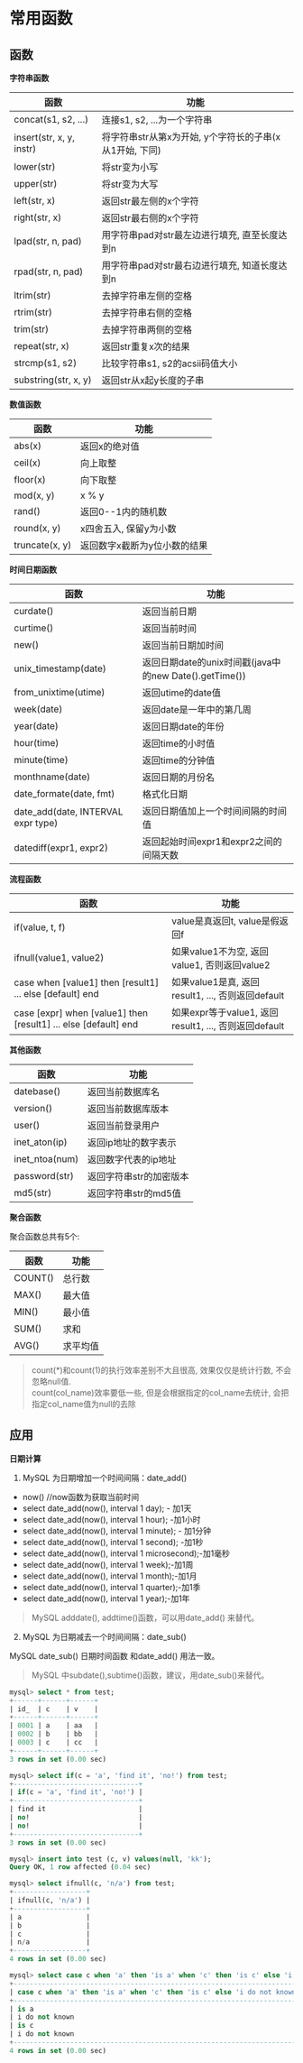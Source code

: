 # 常用函数

## 函数

**字符串函数**

函数|功能
-|-
concat(s1, s2, ...)|连接s1, s2, ...为一个字符串
insert(str, x, y, instr)|将字符串str从第x为开始, y个字符长的子串(x从1开始, 下同)
lower(str)|将str变为小写
upper(str)|将str变为大写
left(str, x)|返回str最左侧的x个字符
right(str, x)|返回str最右侧的x个字符
lpad(str, n, pad)|用字符串pad对str最左边进行填充, 直至长度达到n
rpad(str, n, pad)|用字符串pad对str最右边进行填充, 知道长度达到n
ltrim(str)|去掉字符串左侧的空格
rtrim(str)|去掉字符串右侧的空格
trim(str)|去掉字符串两侧的空格
repeat(str, x)|返回str重复x次的结果
strcmp(s1, s2)|比较字符串s1, s2的acsii码值大小
substring(str, x, y)|返回str从x起y长度的子串

**数值函数**

函数|功能
-|-
abs(x)|返回x的绝对值
ceil(x)|向上取整
floor(x)|向下取整
mod(x, y)| x % y
rand()|返回0--1内的随机数
round(x, y)|x四舍五入, 保留y为小数
truncate(x, y)|返回数字x截断为y位小数的结果

**时间日期函数**

函数|功能
-|-
curdate()|返回当前日期
curtime()|返回当前时间
new()|返回当前日期加时间
unix_timestamp(date)|返回日期date的unix时间戳(java中的new Date().getTime())
from_unixtime(utime)|返回utime的date值
week(date)|返回date是一年中的第几周
year(date)|返回日期date的年份
hour(time)|返回time的小时值
minute(time)|返回time的分钟值
monthname(date)|返回日期的月份名
date_formate(date, fmt)|格式化日期
date_add(date, INTERVAL expr type)|返回日期值加上一个时间间隔的时间值
datediff(expr1, expr2)|返回起始时间expr1和expr2之间的间隔天数

**流程函数**

函数|功能
-|-
if(value, t, f)|value是真返回t, value是假返回f
ifnull(value1, value2)|如果value1不为空, 返回value1, 否则返回value2
case when [value1] then [result1] ... else [default] end|如果value1是真, 返回result1, ..., 否则返回default
case [expr] when [value1] then [result1] ... else [default] end|如果expr等于value1, 返回result1, ..., 否则返回default

**其他函数**

函数|功能
-|-
datebase()|返回当前数据库名
version()|返回当前数据库版本
user()|返回当前登录用户
inet_aton(ip)|返回ip地址的数字表示
inet_ntoa(num)|返回数字代表的ip地址
password(str)|返回字符串str的加密版本
md5(str)|返回字符串str的md5值

**聚合函数**

聚合函数总共有5个:

函数|功能
-|-
COUNT()|总行数
MAX()|最大值
MIN()|最小值
SUM()|求和
AVG()|求平均值

> count(*)和count(1)的执行效率差别不大且很高, 效果仅仅是统计行数, 不会忽略null值.    
> count(col\_name)效率要低一些, 但是会根据指定的col\_name去统计, 会把指定col\_name值为null的去除


## 应用

**日期计算**

1. MySQL 为日期增加一个时间间隔：date\_add()

* now()       //now函数为获取当前时间
* select date\_add(now(), interval 1 day); - 加1天
* select date\_add(now(), interval 1 hour); -加1小时
* select date\_add(now(), interval 1 minute); - 加1分钟
* select date\_add(now(), interval 1 second); -加1秒
* select date\_add(now(), interval 1 microsecond);-加1毫秒
* select date\_add(now(), interval 1 week);-加1周
* select date\_add(now(), interval 1 month);-加1月
* select date\_add(now(), interval 1 quarter);-加1季
* select date\_add(now(), interval 1 year);-加1年

> MySQL adddate(), addtime()函数，可以用date_add() 来替代。

2. MySQL 为日期减去一个时间间隔：date\_sub()

MySQL date\_sub() 日期时间函数 和date\_add() 用法一致。

> MySQL 中subdate(),subtime()函数，建议，用date_sub()来替代。


```sql
mysql> select * from test;
+------+------+------+
| id_  | c    | v    |
+------+------+------+
| 0001 | a    | aa   |
| 0002 | b    | bb   |
| 0003 | c    | cc   |
+------+------+------+
3 rows in set (0.00 sec)

mysql> select if(c = 'a', 'find it', 'no!') from test;
+-------------------------------+
| if(c = 'a', 'find it', 'no!') |
+-------------------------------+
| find it                       |
| no!                           |
| no!                           |
+-------------------------------+
3 rows in set (0.00 sec)

mysql> insert into test (c, v) values(null, 'kk');
Query OK, 1 row affected (0.04 sec)

mysql> select ifnull(c, 'n/a') from test;
+------------------+
| ifnull(c, 'n/a') |
+------------------+
| a                |
| b                |
| c                |
| n/a              |
+------------------+
4 rows in set (0.00 sec)

mysql> select case c when 'a' then 'is a' when 'c' then 'is c' else 'i do not known' end from test;
+----------------------------------------------------------------------------+
| case c when 'a' then 'is a' when 'c' then 'is c' else 'i do not known' end |
+----------------------------------------------------------------------------+
| is a                                                                       |
| i do not known                                                             |
| is c                                                                       |
| i do not known                                                             |
+----------------------------------------------------------------------------+
4 rows in set (0.00 sec)
```